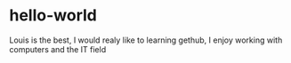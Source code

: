 # hello-world
Louis is the best,
I would realy like to learning gethub, I enjoy working with computers and the IT field
